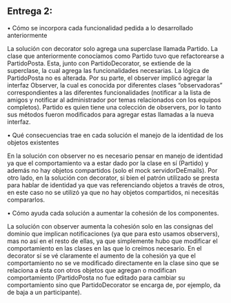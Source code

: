 <h2>Entrega 2:</h2>

•	Cómo se incorpora cada funcionalidad pedida a lo desarrollado anteriormente

La solución con decorator solo agrega una superclase llamada Partido. La clase que anteriormente conocíamos como Partido tuvo que refactorearse a PartidoPosta. Esta, junto con PartidoDecorator,  se extiende de la superclase, la cual agrega las funcionalidades necesarias. La lógica de PartidoPosta no es alterada.
Por su parte, el observer implicó agregar la interfaz Observer, la cual es conocida por diferentes clases “observadoras” correspondientes a las diferentes funcionalidades (notificar a la lista de amigos y notificar al administrador por temas relacionados con los equipos completos). Partido es quien tiene una colección de observers, por lo tanto sus métodos fueron modificados para agregar estas llamadas a la nueva interfaz.

•	Qué consecuencias trae en cada solución el manejo de la identidad de los objetos existentes  

En la solución con observer no es necesario pensar en manejo de identidad ya que el comportamiento va a estar dado por la clase en sí (Partido) y además no hay objetos compartidos (solo el mock servidorDeEmails). Por otro lado, en la solución con decorator, si bien el patrón utilizado se presta para hablar de identidad ya que vas referenciando objetos a través de otros, en este caso no se utilizó ya que no hay objetos compartidos, ni necesitás compararlos.


•	Cómo ayuda cada solución a aumentar la cohesión de los componentes.

La solución con observer aumenta la cohesión solo en las consignas del dominio que implican notificaciones (ya que para esto usamos observers), mas no así en el resto de ellas, ya que simplemente hubo que modificar el comportamiento en las clases en las que lo creímos necesario.
En el decorator sí se vé claramente el aumento de la cohesión ya que el comportamiento no se ve modificado directamente en la clase sino que se relaciona a ésta con otros objetos que agregan o modifican comportamiento (PartidoPosta no fue editado para cambiar su comportamiento sino que PartidoDecorator se encarga de, por ejemplo, da de baja a un participante).


